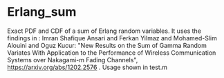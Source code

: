 # Erlang_sum
Exact PDF and CDF of a sum of Erlang random variables. It uses the findings in :
Imran Shafique Ansari and Ferkan Yilmaz and Mohamed-Slim Alouini and Oguz Kucur: "New Results on the Sum of Gamma Random Variates With Application to the Performance of Wireless Communication Systems over Nakagami-m Fading Channels", https://arxiv.org/abs/1202.2576 . Usage shown in test.m
